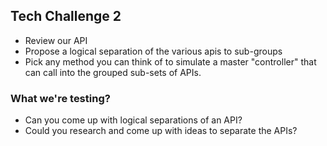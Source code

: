 ## Tech Challenge 2

* Review our API
* Propose a logical separation of the various apis to sub-groups
* Pick any method you can think of to simulate a master "controller" that can call into the grouped sub-sets of APIs.

### What we're testing?

* Can you come up with logical separations of an API?
* Could you research and come up with ideas to separate the APIs?
